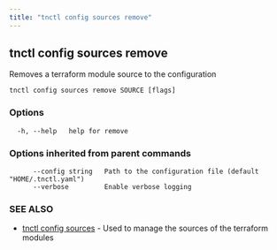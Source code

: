 ```yaml
---
title: "tnctl config sources remove"
---
```

## tnctl config sources remove

Removes a terraform module source to the configuration

```
tnctl config sources remove SOURCE [flags]
```

### Options

```
  -h, --help   help for remove
```

### Options inherited from parent commands

```
      --config string   Path to the configuration file (default "HOME/.tnctl.yaml")
      --verbose         Enable verbose logging
```

### SEE ALSO

* [tnctl config sources](../tnctl_config_sources)	 - Used to manage the sources of the terraform modules

